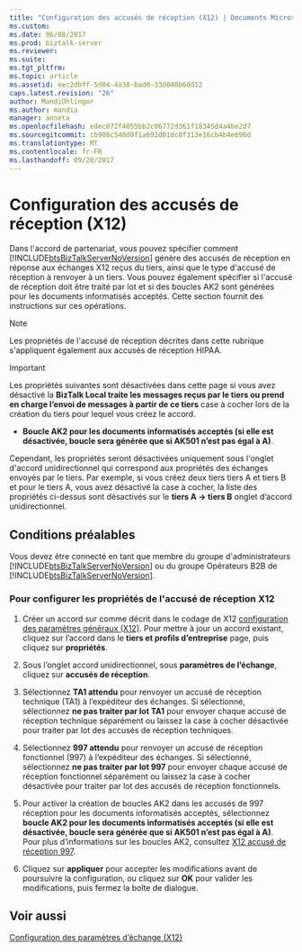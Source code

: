 ```yaml
---
title: "Configuration des accusés de réception (X12) | Documents Microsoft"
ms.custom: 
ms.date: 06/08/2017
ms.prod: biztalk-server
ms.reviewer: 
ms.suite: 
ms.tgt_pltfrm: 
ms.topic: article
ms.assetid: eec2dbff-5d04-4a38-bad0-33d040b6dd12
caps.latest.revision: "26"
author: MandiOhlinger
ms.author: mandia
manager: anneta
ms.openlocfilehash: edec872f4055bb2c06772d361f18345d4a4be2d7
ms.sourcegitcommit: cb908c540d8f1a692d01dc8f313e16cb4b4e696d
ms.translationtype: MT
ms.contentlocale: fr-FR
ms.lasthandoff: 09/20/2017
---
```

# <a name="configuring-acknowledgements-x12"></a>Configuration des accusés de réception (X12)
Dans l'accord de partenariat, vous pouvez spécifier comment [!INCLUDE[btsBizTalkServerNoVersion](../includes/btsbiztalkservernoversion-md.md)] génère des accusés de réception en réponse aux échanges X12 reçus du tiers, ainsi que le type d'accusé de réception à renvoyer à un tiers. Vous pouvez également spécifier si l'accusé de réception doit être traité par lot et si des boucles AK2 sont générées pour les documents informatisés acceptés. Cette section fournit des instructions sur ces opérations.  
  
> [!NOTE]
>  Les propriétés de l'accusé de réception décrites dans cette rubrique s'appliquent également aux accusés de réception HIPAA.  
  
> [!IMPORTANT]
>  Les propriétés suivantes sont désactivées dans cette page si vous avez désactivé la **BizTalk Local traite les messages reçus par le tiers ou prend en charge l’envoi de messages à partir de ce tiers** case à cocher lors de la création du tiers pour lequel vous créez le accord.  
>   
>  -   **Boucle AK2 pour les documents informatisés acceptés (si elle est désactivée, boucle sera générée que si AK501 n’est pas égal à A)**.  
>   
>  Cependant, les propriétés seront désactivées uniquement sous l'onglet d'accord unidirectionnel qui correspond aux propriétés des échanges envoyés par le tiers. Par exemple, si vous créez deux tiers tiers A et tiers B et pour le tiers A, vous avez désactivé la case à cocher, la liste des propriétés ci-dessus sont désactivés sur le **tiers A -> tiers B** onglet d’accord unidirectionnel.  
  
## <a name="prerequisites"></a>Conditions préalables  
 Vous devez être connecté en tant que membre du groupe d'administrateurs [!INCLUDE[btsBizTalkServerNoVersion](../includes/btsbiztalkservernoversion-md.md)] ou du groupe Opérateurs B2B de  [!INCLUDE[btsBizTalkServerNoVersion](../includes/btsbiztalkservernoversion-md.md)].  
  
### <a name="to-configure-x12-ack-properties"></a>Pour configurer les propriétés de l'accusé de réception X12  
  
1.  Créer un accord sur comme décrit dans le codage de X12 [configuration des paramètres généraux (X12)](../core/configuring-general-settings-x12.md). Pour mettre à jour un accord existant, cliquez sur l’accord dans le **tiers et profils d’entreprise** page, puis cliquez sur **propriétés**.  
  
2.  Sous l’onglet accord unidirectionnel, sous **paramètres de l’échange**, cliquez sur **accusés de réception**.  
  
3.  Sélectionnez **TA1 attendu** pour renvoyer un accusé de réception technique (TA1) à l’expéditeur des échanges. Si sélectionné, sélectionnez **ne pas traiter par lot TA1** pour envoyer chaque accusé de réception technique séparément ou laissez la case à cocher désactivée pour traiter par lot des accusés de réception techniques.  
  
4.  Sélectionnez **997 attendu** pour renvoyer un accusé de réception fonctionnel (997) à l’expéditeur des échanges. Si sélectionné, sélectionnez **ne pas traiter par lot 997** pour envoyer chaque accusé de réception fonctionnel séparément ou laissez la case à cocher désactivée pour traiter par lot des accusés de réception fonctionnels.  
  
5.  Pour activer la création de boucles AK2 dans les accusés de 997 réception pour les documents informatisés acceptés, sélectionnez **boucle AK2 pour les documents informatisés acceptés (si elle est désactivée, boucle sera générée que si AK501 n’est pas égal à A)**. Pour plus d’informations sur les boucles AK2, consultez [X12 accusé de réception 997](../core/x12-997-acknowledgment.md).  
  
6.  Cliquez sur **appliquer** pour accepter les modifications avant de poursuivre la configuration, ou cliquez sur **OK** pour valider les modifications, puis fermez la boîte de dialogue.  
  
## <a name="see-also"></a>Voir aussi  
 [Configuration des paramètres d’échange (X12)](../core/configuring-interchange-settings-x12.md)